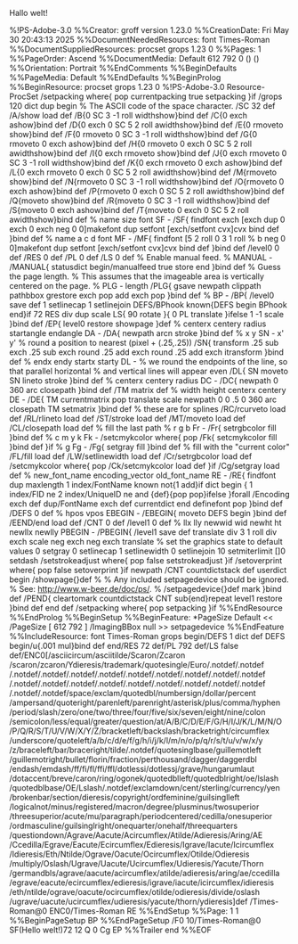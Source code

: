 Hallo welt!

































































%!PS-Adobe-3.0
%%Creator: groff version 1.23.0
%%CreationDate: Fri May 30 20:43:13 2025
%%DocumentNeededResources: font Times-Roman
%%DocumentSuppliedResources: procset grops 1.23 0
%%Pages: 1
%%PageOrder: Ascend
%%DocumentMedia: Default 612 792 0 () ()
%%Orientation: Portrait
%%EndComments
%%BeginDefaults
%%PageMedia: Default
%%EndDefaults
%%BeginProlog
%%BeginResource: procset grops 1.23 0
%!PS-Adobe-3.0 Resource-ProcSet
/setpacking where{
pop
currentpacking
true setpacking
}if
/grops 120 dict dup begin
% The ASCII code of the space character.
/SC 32 def
/A/show load def
/B{0 SC 3 -1 roll widthshow}bind def
/C{0 exch ashow}bind def
/D{0 exch 0 SC 5 2 roll awidthshow}bind def
/E{0 rmoveto show}bind def
/F{0 rmoveto 0 SC 3 -1 roll widthshow}bind def
/G{0 rmoveto 0 exch ashow}bind def
/H{0 rmoveto 0 exch 0 SC 5 2 roll awidthshow}bind def
/I{0 exch rmoveto show}bind def
/J{0 exch rmoveto 0 SC 3 -1 roll widthshow}bind def
/K{0 exch rmoveto 0 exch ashow}bind def
/L{0 exch rmoveto 0 exch 0 SC 5 2 roll awidthshow}bind def
/M{rmoveto show}bind def
/N{rmoveto 0 SC 3 -1 roll widthshow}bind def
/O{rmoveto 0 exch ashow}bind def
/P{rmoveto 0 exch 0 SC 5 2 roll awidthshow}bind def
/Q{moveto show}bind def
/R{moveto 0 SC 3 -1 roll widthshow}bind def
/S{moveto 0 exch ashow}bind def
/T{moveto 0 exch 0 SC 5 2 roll awidthshow}bind def
% name size font SF -
/SF{
findfont exch
[exch dup 0 exch 0 exch neg 0 0]makefont
dup setfont
[exch/setfont cvx]cvx bind def
}bind def
% name a c d font MF -
/MF{
findfont
[5 2 roll
0 3 1 roll % b
neg 0 0]makefont
dup setfont
[exch/setfont cvx]cvx bind def
}bind def
/level0 0 def
/RES 0 def
/PL 0 def
/LS 0 def
% Enable manual feed.
% MANUAL -
/MANUAL{
statusdict begin/manualfeed true store end
}bind def
% Guess the page length.
% This assumes that the imageable area is vertically centered on the page.
% PLG - length
/PLG{
gsave newpath clippath pathbbox grestore
exch pop add exch pop
}bind def
% BP -
/BP{
/level0 save def
1 setlinecap
1 setlinejoin
DEFS/BPhook known{DEFS begin BPhook end}if
72 RES div dup scale
LS{
90 rotate
}{
0 PL translate
}ifelse
1 -1 scale
}bind def
/EP{
level0 restore
showpage
}def
% centerx centery radius startangle endangle DA -
/DA{
newpath arcn stroke
}bind def
% x y SN - x' y'
% round a position to nearest (pixel + (.25,.25))
/SN{
transform
.25 sub exch .25 sub exch
round .25 add exch round .25 add exch
itransform
}bind def
% endx endy startx starty DL -
% we round the endpoints of the line, so that parallel horizontal
% and vertical lines will appear even
/DL{
SN
moveto
SN
lineto stroke
}bind def
% centerx centery radius DC -
/DC{
newpath 0 360 arc closepath
}bind def
/TM matrix def
%  width height centerx centery DE -
/DE{
TM currentmatrix pop
translate scale newpath 0 0 .5 0 360 arc closepath
TM setmatrix
}bind def
% these are for splines
/RC/rcurveto load def
/RL/rlineto load def
/ST/stroke load def
/MT/moveto load def
/CL/closepath load def
% fill the last path
% r g b Fr -
/Fr{
setrgbcolor fill
}bind def
% c m y k Fk -
/setcmykcolor where{
pop
/Fk{
setcmykcolor fill
}bind def
}if
% g Fg -
/Fg{
setgray fill
}bind def
% fill with the "current color"
/FL/fill load def
/LW/setlinewidth load def
/Cr/setrgbcolor load def
/setcmykcolor where{
pop
/Ck/setcmykcolor load def
}if
/Cg/setgray load def
% new_font_name encoding_vector old_font_name RE -
/RE{
findfont
dup maxlength 1 index/FontName known not{1 add}if dict begin
{
1 index/FID ne
2 index/UniqueID ne
and
{def}{pop pop}ifelse
}forall
/Encoding exch def
dup/FontName exch def
currentdict end definefont pop
}bind def
/DEFS 0 def
% hpos vpos EBEGIN -
/EBEGIN{
moveto
DEFS begin
}bind def
/EEND/end load def
/CNT 0 def
/level1 0 def
% llx lly newwid wid newht ht newllx newlly PBEGIN -
/PBEGIN{
/level1 save def
translate
div 3 1 roll div exch scale
neg exch neg exch translate
% set the graphics state to default values
0 setgray
0 setlinecap
1 setlinewidth
0 setlinejoin
10 setmiterlimit
[]0 setdash
/setstrokeadjust where{
pop
false setstrokeadjust
}if
/setoverprint where{
pop
false setoverprint
}if
newpath
/CNT countdictstack def
userdict begin
/showpage{}def
%
%  Any included setpagedevice should be ignored.
%  See: http://www.w-beer.de/doc/ps/.
%
/setpagedevice{}def
mark
}bind def
/PEND{
cleartomark
countdictstack CNT sub{end}repeat
level1 restore
}bind def
end def
/setpacking where{
pop
setpacking
}if
%%EndResource
%%EndProlog
%%BeginSetup
%%BeginFeature: *PageSize Default
<< /PageSize [ 612 792 ] /ImagingBBox null >> setpagedevice
%%EndFeature
%%IncludeResource: font Times-Roman
grops begin/DEFS 1 dict def DEFS begin/u{.001 mul}bind def end/RES 72
def/PL 792 def/LS false def/ENC0[/asciicircum/asciitilde/Scaron/Zcaron
/scaron/zcaron/Ydieresis/trademark/quotesingle/Euro/.notdef/.notdef
/.notdef/.notdef/.notdef/.notdef/.notdef/.notdef/.notdef/.notdef/.notdef
/.notdef/.notdef/.notdef/.notdef/.notdef/.notdef/.notdef/.notdef/.notdef
/.notdef/.notdef/space/exclam/quotedbl/numbersign/dollar/percent
/ampersand/quoteright/parenleft/parenright/asterisk/plus/comma/hyphen
/period/slash/zero/one/two/three/four/five/six/seven/eight/nine/colon
/semicolon/less/equal/greater/question/at/A/B/C/D/E/F/G/H/I/J/K/L/M/N/O
/P/Q/R/S/T/U/V/W/X/Y/Z/bracketleft/backslash/bracketright/circumflex
/underscore/quoteleft/a/b/c/d/e/f/g/h/i/j/k/l/m/n/o/p/q/r/s/t/u/v/w/x/y
/z/braceleft/bar/braceright/tilde/.notdef/quotesinglbase/guillemotleft
/guillemotright/bullet/florin/fraction/perthousand/dagger/daggerdbl
/endash/emdash/ff/fi/fl/ffi/ffl/dotlessi/dotlessj/grave/hungarumlaut
/dotaccent/breve/caron/ring/ogonek/quotedblleft/quotedblright/oe/lslash
/quotedblbase/OE/Lslash/.notdef/exclamdown/cent/sterling/currency/yen
/brokenbar/section/dieresis/copyright/ordfeminine/guilsinglleft
/logicalnot/minus/registered/macron/degree/plusminus/twosuperior
/threesuperior/acute/mu/paragraph/periodcentered/cedilla/onesuperior
/ordmasculine/guilsinglright/onequarter/onehalf/threequarters
/questiondown/Agrave/Aacute/Acircumflex/Atilde/Adieresis/Aring/AE
/Ccedilla/Egrave/Eacute/Ecircumflex/Edieresis/Igrave/Iacute/Icircumflex
/Idieresis/Eth/Ntilde/Ograve/Oacute/Ocircumflex/Otilde/Odieresis
/multiply/Oslash/Ugrave/Uacute/Ucircumflex/Udieresis/Yacute/Thorn
/germandbls/agrave/aacute/acircumflex/atilde/adieresis/aring/ae/ccedilla
/egrave/eacute/ecircumflex/edieresis/igrave/iacute/icircumflex/idieresis
/eth/ntilde/ograve/oacute/ocircumflex/otilde/odieresis/divide/oslash
/ugrave/uacute/ucircumflex/udieresis/yacute/thorn/ydieresis]def
/Times-Roman@0 ENC0/Times-Roman RE
%%EndSetup
%%Page: 1 1
%%BeginPageSetup
BP
%%EndPageSetup
/F0 10/Times-Roman@0 SF(Hello welt!)72 12 Q 0 Cg EP
%%Trailer
end
%%EOF
